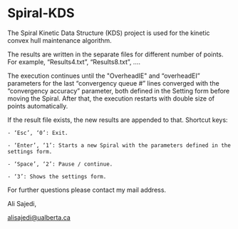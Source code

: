 # Spiral-KDS
The Spiral Kinetic Data Structure (KDS) project is used for the kinetic convex hull maintenance algorithm.

The results are written in the separate files for different number of points. For example, “Results4.txt”, “Results8.txt”, ….

The execution continues until the "OverheadIE" and “overheadEI” parameters for the last “convergency queue #” lines converged with the “convergency accuracy” parameter, both defined in the Setting form before moving the Spiral. After that, the execution restarts with double size of points automatically.

If the result file exists, the new results are appended to that. 
Shortcut keys: 

	- ‘Esc’, ‘0’: Exit.
	
	- ‘Enter’, ‘1’: Starts a new Spiral with the parameters defined in the settings form.
	
	- ‘Space’, ‘2’: Pause / continue.
	
	- ‘3’: Shows the settings form.

For further questions please contact my mail address.

Ali Sajedi,

alisajedi@ualberta.ca
